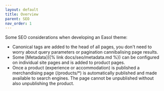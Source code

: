 ```yaml
---
layout: default
title: Overview
parent: SEO
nav_order: 1
---
```


Some SEO considerations when developing an Easol theme:
- Canonical tags are added to the head of all pages, you don't need to worry about query parameters or pagination cannibalising page results.
- Some [Metadata]({% link docs/seo/metadata.md %}) can be configured on individual site pages and is added to product pages. 
- Once a product (experience or accommodation) is published a merchandising page (/products/*) is automatically published and made available to search engines. The page cannot be unpublished without also unpublishing the product.
